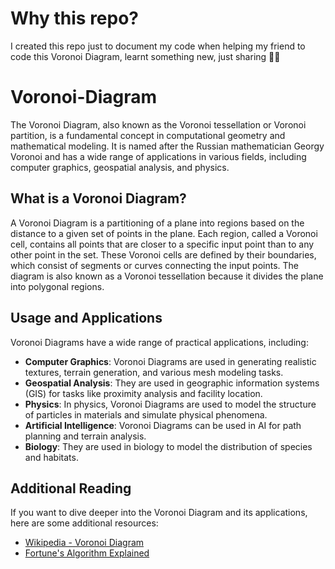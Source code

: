 # Why this repo? 
I created this repo just to document my code when helping my friend to code this Voronoi Diagram, learnt something new, just sharing 👍🏻

# Voronoi-Diagram
The Voronoi Diagram, also known as the Voronoi tessellation or Voronoi partition, is a fundamental concept in computational geometry and mathematical modeling. It is named after the Russian mathematician Georgy Voronoi and has a wide range of applications in various fields, including computer graphics, geospatial analysis, and physics.

## What is a Voronoi Diagram?
A Voronoi Diagram is a partitioning of a plane into regions based on the distance to a given set of points in the plane. Each region, called a Voronoi cell, contains all points that are closer to a specific input point than to any other point in the set. These Voronoi cells are defined by their boundaries, which consist of segments or curves connecting the input points. The diagram is also known as a Voronoi tessellation because it divides the plane into polygonal regions.

## Usage and Applications
Voronoi Diagrams have a wide range of practical applications, including:

- **Computer Graphics**: Voronoi Diagrams are used in generating realistic textures, terrain generation, and various mesh modeling tasks.
- **Geospatial Analysis**: They are used in geographic information systems (GIS) for tasks like proximity analysis and facility location.
- **Physics**: In physics, Voronoi Diagrams are used to model the structure of particles in materials and simulate physical phenomena.
- **Artificial Intelligence**: Voronoi Diagrams can be used in AI for path planning and terrain analysis.
- **Biology**: They are used in biology to model the distribution of species and habitats.

## Additional Reading
If you want to dive deeper into the Voronoi Diagram and its applications, here are some additional resources:
- [Wikipedia - Voronoi Diagram](https://en.wikipedia.org/wiki/Voronoi_diagram)
- [Fortune's Algorithm Explained](https://en.wikipedia.org/wiki/Fortune%27s_algorithm)
